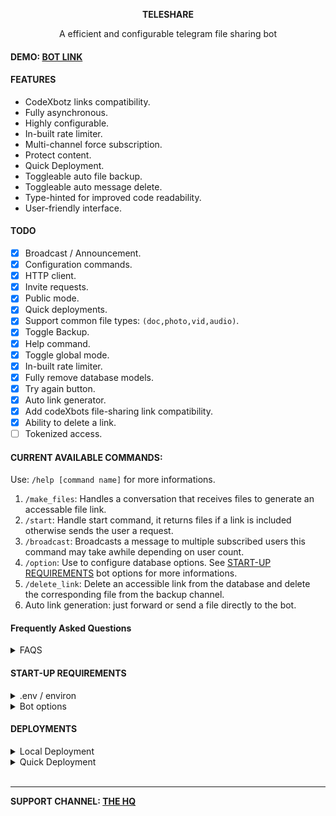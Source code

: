 <p align="center"><b>TELESHARE</b></p>
<p align="center">A efficient and configurable telegram file sharing bot</p>

#### DEMO: [BOT LINK](https://t.me/TelezhareBot?start=IjIwMjQtMDUtMzAgMjM6NTM6Mjci)
#### FEATURES
- CodeXbotz links compatibility.
- Fully asynchronous.
- Highly configurable.
- In-built rate limiter.
- Multi-channel force subscription.
- Protect content.
- Quick Deployment.
- Toggleable auto file backup.
- Toggleable auto message delete.
- Type-hinted for improved code readability.
- User-friendly interface.

#### TODO
- [x] Broadcast / Announcement.
- [x] Configuration commands.
- [x] HTTP client.
- [x] Invite requests.
- [x] Public mode.
- [x] Quick deployments.
- [x] Support common file types: `(doc,photo,vid,audio)`.
- [x] Toggle Backup.
- [x] Help command.
- [x] Toggle global mode.
- [x] In-built rate limiter.
- [x] Fully remove database models.
- [x] Try again button.
- [x] Auto link generator.
- [x] Add codeXbots file-sharing link compatibility.
- [x] Ability to delete a link.
- [ ] Tokenized access.

#### CURRENT AVAILABLE COMMANDS:
Use: `/help [command name]` for more informations.

1. `/make_files`: Handles a conversation that receives files to generate an accessable file link.
2. `/start`: Handle start command, it returns files if a link is included otherwise sends the user a request.
3. `/broadcast`: Broadcasts a message to multiple subscribed users
this command may take awhile depending on user count.
4. `/option`: Use to configure database options. See [START-UP REQUIREMENTS](#start-up-requirements) bot options for more informations.
5. `/delete_link`: Delete an accessible link from the database and delete the corresponding file from the backup channel.
6. Auto link generation: just forward or send a file directly to the bot.

#### Frequently Asked Questions
<details>
<summary>FAQS</summary>
1. How do i disable automatic deletation:

```
/option AUTO_DELETE_SECONDS 0
```
</details>

#### START-UP REQUIREMENTS
<details>
<summary>.env / environ</summary>

> You can set up the configuration using either a `.env` file or an `environ variable`. Please refer to the [.env_example](.env_example) file as a reference. Don't forget to add `[` and `]` or brackets if required, as shown in the example file.

[Telegram website](https://my.telegram.org/auth)
- API_ID
- API_HASH

[Bot father](t.me/BotFather)
- BOT_TOKEN

[Mongo database](https://www.mongodb.com)
- MONGO_DB_URL = mongodb+srv

Bot Config
- `BOT_WORKER (int)`: amount of bot workers, default to 8.
- `BOT_SESSION (int)`: bot session name, reads from bot directory.
- `BOT_MAX_MESSAGE_CACHE_SIZE (int)`: amount of message to cache, recommended to cache more than a thousand if your bot is big enough due to scheduling. default to 100.

Main config
- `BACKUP_CHANNEL (int)`: file backup channel.
- `ROOT_ADMINS_ID (list[int])`: bot admins.
- `PRIVATE_REQUEST (bool)`: enable private request on private channel/group. default to `False`.
- `PROTECT_CONTENT (bool)`: disalllow forwarding and saving of files sent by the bot. default to `True`.
- `FORCE_SUB_CHANNELS (list[int])`: force subscription channels.
- `AUTO_GENERATE_LINK`: toggle auto link generator when file is recieve directly. default to `True`.
</details>

<details>
<summary>Bot options</summary>

Set:
- `FORCE_SUB_MESSAGE (str|int)`: message during force subscription.
- `START_MESSAGE (str|int)`: a start message 
- `AUTO_DELETE_MESSAGE (str|int)`: an auto delete messages, {} is the amount of minutes.

- `AUTO_DELETE_SECONDS (int)`: auto deletion in minutes, is set as {} of AUTO_DELETE_MESSAGE.
- `GLOBAL_MODE (bool)`: toggle everyone to generate a file link.
- `BACKUP_FILES (bool)`: toggle all files to back up.


configure through `/option` command or use `/help option` for more information.

Usage:

    /option key new_value
    /option key [reply to a message]
Example:

    /option AUTO_DELETE_SECONDS 600
    /option FORCE_SUB_MESSAGE [reply to a message.]
</details>

#### DEPLOYMENTS
<details>
<summary>Local Deployment</summary>

1. Clone the repo
```
git clone https://github.com/zawsq/Teleshare.git
```
then change directory to Teleshare 
```
cd Teleshare
```

2. Create an .env file refer to [.env_example](.env_example) for referencee.


4. Create an python environment (poetry / virtualenv): `Optional`
```
pip install virtualenv
virtualenv myenv

source myenv/bin/activate
windows:
myenv\Scripts\activate
```
5. Install requirements
```
pip install -r requirements.txt
```

6. Start the bot.
```
python -m bot.main
```


</details>
<details>
<summary>Quick Deployment</summary>
  
Please edit the following "Environment Variable" and refer to [.env_example](.env_example) for reference.

[![Deploy](https://www.herokucdn.com/deploy/button.svg)](https://heroku.com/deploy?template=https://github.com/zawsq/Teleshare/tree/heroku-deploy)

If this repo cannot be deployed in Heroku, please fork it and deploy it manually using the [heroku-deploy](https://github.com/zawsq/Teleshare/tree/heroku-deploy) branch.

[![Deploy to Koyeb](https://www.koyeb.com/static/images/deploy/button.svg)](https://app.koyeb.com/services/deploy?type=git&repository=github.com/zawsq/Teleshare&branch=main&builder=buildpack&run_command=cd+bot+%26%26+python+main.py&env[API_ID]=api_id&env[API_HASH]=api_hash&env[BOT_TOKEN]=bot_token&env[MONGO_DB_URL]=mongodb_url&env[BACKUP_CHANNEL]=backup&env[ROOT_ADMINS_ID]=admins&env[FORCE_SUB_CHANNELS]=force_sub)

</details>


<br>

____
**SUPPORT CHANNEL: [THE HQ](https://t.me/zawshq)**
